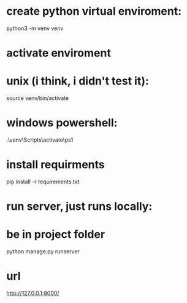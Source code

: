 # create python virtual enviroment:
python3 -m venv venv

# activate enviroment
# unix (i think, i didn't test it):
source venv/bin/activate
# windows powershell:
.\venv\Scripts\activate\ps1

# install requirments
pip install -r requirements.txt

# run server, just runs locally:
# be in project folder
python manage.py runserver

# url
http://127.0.0.1:8000/